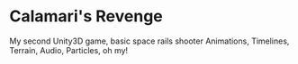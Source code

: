 # Calamari's Revenge
My second Unity3D game, basic space rails shooter
Animations, Timelines, Terrain, Audio, Particles, oh my!
